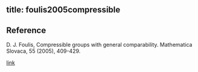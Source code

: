 title: foulis2005compressible 
---

## Reference

D. J. Foulis, Compressible groups with general comparability. Mathematica Slovaca, 55 (2005), 409-429.


[link](https://dml.cz/bitstream/handle/10338.dmlcz/131020/MathSlov_55-2005-4_4.pdf)
